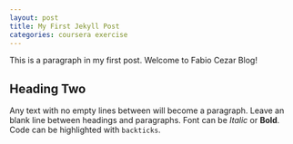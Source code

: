 ```yaml
---
layout: post
title: My First Jekyll Post
categories: coursera exercise
---
```


This is a paragraph in my first post.
Welcome to Fabio Cezar Blog!

## Heading Two 

Any text with no empty lines between will become a paragraph.
Leave an blank line between headings and paragraphs.
Font can be *Italic* or **Bold**.
Code can be highlighted with `backticks`.